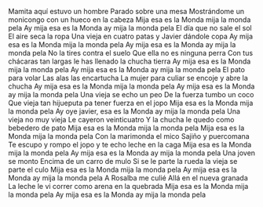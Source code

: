 Mamita aquí estuvo un hombre
Parado sobre una mesa
Mostrándome un monicongo con un hueco en la cabeza
Mija esa es la Monda mija la monda pela
Ay mija esa es la Monda ay mija la monda pela
El día que no sale el sol
El aire seca la ropa
Una vieja en cuatro patas y Javier dándole copa
Ay mija esa es la Monda mija la monda pela
Ay mija esa es la Monda ay mija la monda pela
No la tires contra el suelo
Que ella no es ninguna perra
Con tus chácaras tan largas le has llenado la chucha tierra
Ay mija esa es la Monda mija la monda pela
Ay mija esa es la Monda ay mija la monda pela
El pato para volar
Las alas las encartucha
La mujer para culiar se encoje y abre la chucha
Ay mija esa es la Monda mija la monda pela
Ay mija esa es la Monda ay mija la monda pela
Una vieja se echo un peo
De la fuerza tumbo un coco
Que vieja tan hijueputa pa tener fuerza en el jopo
Mija esa es la Monda mija la monda pela
Ay oye javier, esa es la Monda ay mija la monda pela
Una vieja no muy vieja
Le cayeron veinticuatro
Y la chucha le quedo como bebedero de pato
Mija esa es la Monda mija la monda pela
Mija esa es la Monda mija la monda pela
Con la marimonda el mico
Sajiño y puercomana
Te escupo y rompo el jopo y te echo leche en la caga
Mija esa es la Monda mija la monda pela
Ay mija esa es la Monda ay mija la monda pela
Una joven se monto
Encima de un carro de mulo
Si se le parte la rueda la vieja se parte el culo
Mija esa es la Monda mija la monda pela
Ay mija esa es la Monda ay mija la monda pela
A Rosalba me culié
Allá en el nueva granada
La leche le vi correr como arena en la quebrada
Mija esa es la Monda mija la monda pela
Ay mija esa es la Monda ay mija la monda pela
